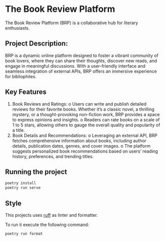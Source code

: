 # The Book Review Platform

The Book Review Platform (BRP) is a collaborative hub for literary enthusiasts.

## Project Description:

BRP is a dynamic online platform designed to foster a vibrant community of book
lovers, where they can share their thoughts, discover new reads, and engage in
meaningful discussions. With a user-friendly interface and seamless integration
of external APIs, BRP offers an immersive experience for bibliophiles.

## Key Features

1. Book Reviews and Ratings: o Users can write and publish detailed reviews for
   their favorite books. Whether it’s a classic novel, a thrilling mystery, or a
   thought-provoking non-fiction work, BRP provides a space to express opinions
   and insights. o Readers can rate books on a scale of 1 to 5 stars, allowing
   others to gauge the overall quality and popularity of a title.
2. Book Details and Recommendations: o Leveraging an external API, BRP fetches
   comprehensive information about books, including author details, publication
   dates, genres, and cover images. o The platform suggests personalized book
   recommendations based on users’ reading history, preferences, and trending
   titles.

## Running the project

```bash
poetry install
poetry run serve
```

## Style

This projects uses [ruff] as linter and formatter.

To run it execute the following command:

```bash
poetry run format
```

[ruff]: https://docs.astral.sh/ruff/

